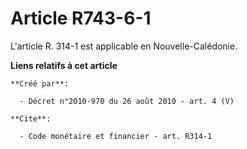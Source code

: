 # Article R743-6-1

L'article R. 314-1 est applicable en Nouvelle-Calédonie.

**Liens relatifs à cet article**

	**Créé par**:

	  - Décret n°2010-970 du 26 août 2010 - art. 4 (V)

	**Cite**:

	  - Code monétaire et financier - art. R314-1

